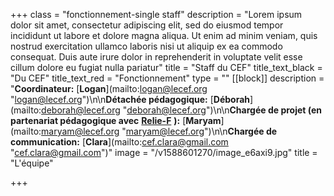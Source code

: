 +++
class = "fonctionnement-single staff"
description = "Lorem ipsum dolor sit amet, consectetur adipiscing elit, sed do eiusmod tempor incididunt ut labore et dolore magna aliqua. Ut enim ad minim veniam, quis nostrud exercitation ullamco laboris nisi ut aliquip ex ea commodo consequat. Duis aute irure dolor in reprehenderit in voluptate velit esse cillum dolore eu fugiat nulla pariatur"
title = "Staff du CEF"
title_text_black = "Du CEF"
title_text_red = "Fonctionnement"
type = ""
[[block]]
description = "**Coordinateur:** [**Logan**](mailto:logan@lecef.org \"logan@lecef.org\")\n\n**Détachée pédagogique:** [**Déborah**](mailto:deborah@lecef.org \"deborah@lecef.org\")\n\n**Chargée de projet (en partenariat pédagogique avec** [**Relie-F**](http://relie-f.be/) **):** [**Maryam**](mailto:maryam@lecef.org \"maryam@lecef.org\")\n\n**Chargée de communication:** [**Clara**](mailto:cef.clara@gmail.com \"cef.clara@gmail.com\")"
image = "/v1588601270/image_e6axi9.jpg"
title = "L'équipe"

+++
